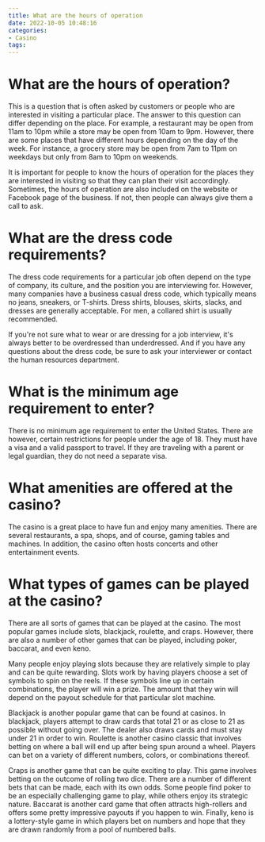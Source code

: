 ```yaml
---
title: What are the hours of operation
date: 2022-10-05 10:48:16
categories:
- Casino
tags:
---
```



#  What are the hours of operation?

This is a question that is often asked by customers or people who are interested in visiting a particular place. The answer to this question can differ depending on the place. For example, a restaurant may be open from 11am to 10pm while a store may be open from 10am to 9pm. However, there are some places that have different hours depending on the day of the week. For instance, a grocery store may be open from 7am to 11pm on weekdays but only from 8am to 10pm on weekends.

It is important for people to know the hours of operation for the places they are interested in visiting so that they can plan their visit accordingly. Sometimes, the hours of operation are also included on the website or Facebook page of the business. If not, then people can always give them a call to ask.

#  What are the dress code requirements?

The dress code requirements for a particular job often depend on the type of company, its culture, and the position you are interviewing for. However, many companies have a business casual dress code, which typically means no jeans, sneakers, or T-shirts. Dress shirts, blouses, skirts, slacks, and dresses are generally acceptable. For men, a collared shirt is usually recommended.

If you're not sure what to wear or are dressing for a job interview, it's always better to be overdressed than underdressed. And if you have any questions about the dress code, be sure to ask your interviewer or contact the human resources department.

#  What is the minimum age requirement to enter?

There is no minimum age requirement to enter the United States. There are however, certain restrictions for people under the age of 18. They must have a visa and a valid passport to travel. If they are traveling with a parent or legal guardian, they do not need a separate visa.

#  What amenities are offered at the casino?

The casino is a great place to have fun and enjoy many amenities. There are several restaurants, a spa, shops, and of course, gaming tables and machines. In addition, the casino often hosts concerts and other entertainment events.

#  What types of games can be played at the casino?

There are all sorts of games that can be played at the casino. The most popular games include slots, blackjack, roulette, and craps. However, there are also a number of other games that can be played, including poker, baccarat, and even keno.

Many people enjoy playing slots because they are relatively simple to play and can be quite rewarding. Slots work by having players choose a set of symbols to spin on the reels. If these symbols line up in certain combinations, the player will win a prize. The amount that they win will depend on the payout schedule for that particular slot machine.

Blackjack is another popular game that can be found at casinos. In blackjack, players attempt to draw cards that total 21 or as close to 21 as possible without going over. The dealer also draws cards and must stay under 21 in order to win. Roulette is another casino classic that involves betting on where a ball will end up after being spun around a wheel. Players can bet on a variety of different numbers, colors, or combinations thereof.

Craps is another game that can be quite exciting to play. This game involves betting on the outcome of rolling two dice. There are a number of different bets that can be made, each with its own odds. Some people find poker to be an especially challenging game to play, while others enjoy its strategic nature. Baccarat is another card game that often attracts high-rollers and offers some pretty impressive payouts if you happen to win. Finally, keno is a lottery-style game in which players bet on numbers and hope that they are drawn randomly from a pool of numbered balls.